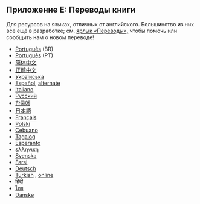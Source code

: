 ## Приложение Е: Переводы книги

Для ресурсов на языках, отличных от английского. Большинство из них все ещё в разработке; см. [ярлык «Переводы»,](https://github.com/rust-lang/book/issues?q=is%3Aopen+is%3Aissue+label%3ATranslations) чтобы помочь или сообщить нам о новом переводе!

- [Português](https://github.com/rust-br/rust-book-pt-br) (BR)
- [Português](https://github.com/nunojesus/rust-book-pt-pt) (PT)
- [简体中文](https://github.com/KaiserY/trpl-zh-cn)
- [正體中文](https://github.com/rust-tw/book-tw)
- [Українська](https://github.com/pavloslav/rust-book-uk-ua)
- [Español](https://github.com/thecodix/book), [alternate](https://github.com/ManRR/rust-book-es)
- [Italiano](https://github.com/Ciro-Fusco/book_it)
- [Русский](https://github.com/rust-lang-ru/book)
- [한국어](https://github.com/rinthel/rust-lang-book-ko)
- [日本語](https://github.com/rust-lang-ja/book-ja)
- [Français](https://github.com/Jimskapt/rust-book-fr)
- [Polski](https://github.com/paytchoo/book-pl)
- [Cebuano](https://github.com/agentzero1/book)
- [Tagalog](https://github.com/josephace135/book)
- [Esperanto](https://github.com/psychoslave/Rust-libro)
- [ελληνική](https://github.com/TChatzigiannakis/rust-book-greek)
- [Svenska](https://github.com/sebras/book)
- [Farsi](https://github.com/pomokhtari/rust-book-fa)
- [Deutsch](https://github.com/rust-lang-de/rustbook-de)
- [Turkish](https://github.com/RustDili/dokuman/tree/master/ceviriler) , [online](https://rustdili.github.io/)
- [हिंदी](https://github.com/venkatarun95/rust-book-hindi)
- [ไทย](https://github.com/rust-lang-th/book-th)
- [Danske](https://github.com/DanKHansen/book-dk)


